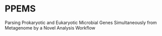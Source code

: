 # PPEMS
Parsing Prokaryotic and Eukaryotic Microbial Genes Simultaneously from Metagenome by a Novel Analysis Workflow
